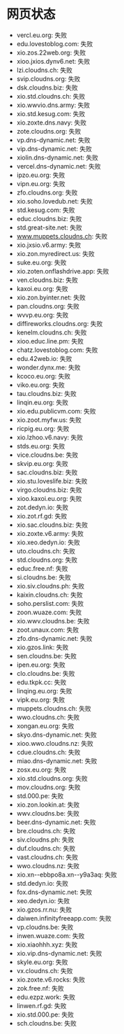 # 网页状态
- vercl.eu.org: 失败
- edu.lovestoblog.com: 失败
- xio.zos.22web.org: 失败
- xioo.jxios.dynv6.net: 失败
- lzi.cloudns.ch: 失败
- svip.cloudns.org: 失败
- dsk.cloudns.biz: 失败
- xio.std.cloudns.ch: 失败
- xio.wwvio.dns.army: 失败
- xio.std.kesug.com: 失败
- xio.zoxte.dns.navy: 失败
- zote.cloudns.org: 失败
- vp.dns-dynamic.net: 失败
- vip.dns-dynamic.net: 失败
- xiolin.dns-dynamic.net: 失败
- vercel.dns-dynamic.net: 失败
- ipzo.eu.org: 失败
- vipn.eu.org: 失败
- zfo.cloudns.org: 失败
- xio.soho.lovedub.net: 失败
- std.kesug.com: 失败
- educ.cloudns.biz: 失败
- std.great-site.net: 失败
- www.muppets.cloudns.ch: 失败
- xio.jxsio.v6.army: 失败
- xio.zon.myredirect.us: 失败
- suke.eu.org: 失败
- xio.zoten.onflashdrive.app: 失败
- ven.cloudns.biz: 失败
- kaxoi.eu.org: 失败
- xio.zon.byinter.net: 失败
- pan.cloudns.org: 失败
- wvvp.eu.org: 失败
- diffireworks.cloudns.org: 失败
- kenelm.cloudns.ch: 失败
- xioo.educ.line.pm: 失败
- chatz.lovestoblog.com: 失败
- edu.42web.io: 失败
- wonder.dynx.me: 失败
- kcoco.eu.org: 失败
- viko.eu.org: 失败
- tau.cloudns.biz: 失败
- linqin.eu.org: 失败
- xio.edu.publicvm.com: 失败
- xio.zoot.myfw.us: 失败
- ricpig.eu.org: 失败
- xio.lzhoo.v6.navy: 失败
- stds.eu.org: 失败
- vice.cloudns.be: 失败
- skvip.eu.org: 失败
- sac.cloudns.biz: 失败
- xio.stu.loveslife.biz: 失败
- virgo.cloudns.biz: 失败
- xioo.kaxoi.eu.org: 失败
- zot.dedyn.io: 失败
- xio.zot.rf.gd: 失败
- xio.sac.cloudns.biz: 失败
- xio.zoxte.v6.army: 失败
- xio.xeo.dedyn.io: 失败
- uto.cloudns.ch: 失败
- std.cloudns.org: 失败
- educ.free.nf: 失败
- si.cloudns.be: 失败
- xio.siv.cloudns.ph: 失败
- kaixin.cloudns.ch: 失败
- soho.perslist.com: 失败
- zoon.wuaze.com: 失败
- xio.wwv.cloudns.be: 失败
- zoot.unaux.com: 失败
- zfo.dns-dynamic.net: 失败
- xio.gzos.link: 失败
- sen.cloudns.be: 失败
- ipen.eu.org: 失败
- clo.cloudns.be: 失败
- edu.tkpk.cc: 失败
- linqing.eu.org: 失败
- vipk.eu.org: 失败
- muppets.cloudns.ch: 失败
- wwo.cloudns.ch: 失败
- xongan.eu.org: 失败
- skyo.dns-dynamic.net: 失败
- xioo.wwo.cloudns.nz: 失败
- cdue.cloudns.ch: 失败
- miao.dns-dynamic.net: 失败
- zosx.eu.org: 失败
- xio.std.cloudns.org: 失败
- mov.cloudns.org: 失败
- std.000.pe: 失败
- xio.zon.lookin.at: 失败
- wwv.cloudns.be: 失败
- beer.dns-dynamic.net: 失败
- bre.cloudns.ch: 失败
- siv.cloudns.ph: 失败
- duf.cloudns.ch: 失败
- vast.cloudns.ch: 失败
- wwo.cloudns.nz: 失败
- xio.xn--ebbpo8a.xn--y9a3aq: 失败
- std.dedyn.io: 失败
- fox.dns-dynamic.net: 失败
- xeo.dedyn.io: 失败
- xio.gzos.rr.nu: 失败
- daiwen.infinityfreeapp.com: 失败
- vp.cloudns.be: 失败
- inwen.wuaze.com: 失败
- xio.xiaohhh.xyz: 失败
- xio.vip.dns-dynamic.net: 失败
- skyle.eu.org: 失败
- vx.cloudns.ch: 失败
- xio.zoxte.v6.rocks: 失败
- zok.free.nf: 失败
- edu.ezpz.work: 失败
- linwen.rf.gd: 失败
- xio.std.000.pe: 失败
- sch.cloudns.be: 失败
